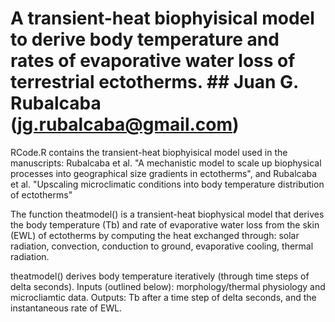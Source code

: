# A transient-heat biophyisical model to derive body temperature and rates of evaporative water loss of terrestrial ectotherms.           ## Juan G. Rubalcaba (jg.rubalcaba@gmail.com)                                              

RCode.R contains the transient-heat biophyisical model used in the manuscripts: Rubalcaba et al. "A mechanistic model to scale up biophysical processes into geographical size gradients in ectotherms", and Rubalcaba et al. "Upscaling microclimatic conditions into body temperature distribution of ectotherms"

The function theatmodel() is a transient-heat biophysical model that derives the body temperature (Tb) and rate of 
evaporative water loss  from the skin (EWL) of ectotherms by computing the heat exchanged through: solar radiation, convection, 
conduction to ground, evaporative cooling, thermal radiation.

theatmodel() derives body temperature iteratively (through time steps of delta seconds).
Inputs (outlined below):  morphology/thermal physiology and microcliamtic data. 
Outputs: Tb after a time step of delta seconds, and the instantaneous rate of EWL.
